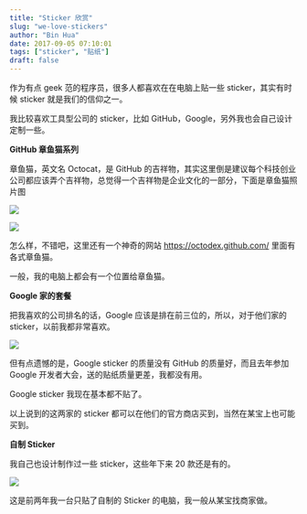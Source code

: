 ```yaml
---
title: "Sticker 欣赏"
slug: "we-love-stickers"
author: "Bin Hua"
date: 2017-09-05 07:10:01
tags: ["sticker", "贴纸"]
draft: false
---
```


作为有点 geek 范的程序员，很多人都喜欢在在电脑上贴一些 sticker，其实有时候 sticker 就是我们的信仰之一。

我比较喜欢工具型公司的 sticker，比如 GitHub，Google，另外我也会自己设计定制一些。

**GitHub 章鱼猫系列**

章鱼猫，英文名 Octocat，是 GitHub 的吉祥物，其实这里倒是建议每个科技创业公司都应该弄个吉祥物，总觉得一个吉祥物是企业文化的一部分，下面是章鱼猫照片图

![](https://storage.tourcoder.com/tcblog/we-love-stickers-01.jpg)

![](https://storage.tourcoder.com/tcblog/we-love-stickers-02.jpg)

怎么样，不错吧，这里还有一个神奇的网站 https://octodex.github.com/ 里面有各式章鱼猫。

一般，我的电脑上都会有一个位置给章鱼猫。

**Google 家的套餐**

把我喜欢的公司排名的话，Google 应该是排在前三位的，所以，对于他们家的 sticker，以前我都非常喜欢。

![](https://storage.tourcoder.com/tcblog/we-love-stickers-03.jpg)

但有点遗憾的是，Google sticker 的质量没有 GitHub 的质量好，而且去年参加 Google 开发者大会，送的贴纸质量更差，我都没有用。

Google sticker 我现在基本都不贴了。

以上说到的这两家的 sticker 都可以在他们的官方商店买到，当然在某宝上也可能买到。

**自制 Sticker**

我自己也设计制作过一些 sticker，这些年下来 20 款还是有的。

![](https://storage.tourcoder.com/tcblog/we-love-stickers-04.jpeg)

这是前两年我一台只贴了自制的 Sticker 的电脑，我一般从某宝找商家做。